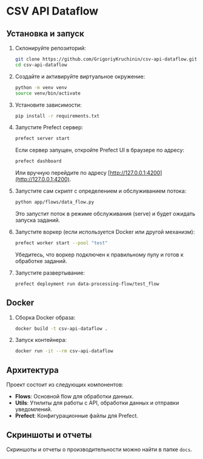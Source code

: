 # CSV API Dataflow

## Установка и запуск

1. Склонируйте репозиторий:
    ```bash
    git clone https://github.com/GrigoriyKruchinin/csv-api-dataflow.git
    cd csv-api-dataflow
    ```

2. Создайте и активируйте виртуальное окружение:
    ```bash
    python -m venv venv
    source venv/bin/activate
    ```

3. Установите зависимости:
    ```bash
    pip install -r requirements.txt
    ```

4. Запустите Prefect сервер:
    ```bash
    prefect server start
    ```

   Если сервер запущен, откройте Prefect UI в браузере по адресу:
    ```bash
    prefect dashboard
    ```
   Или вручную перейдите по адресу [http://127.0.0.1:4200](http://127.0.0.1:4200).

5. Запустите сам скрипт с определением и обслуживанием потока:
    ```bash
    python app/flows/data_flow.py
    ```
   Это запустит поток в режиме обслуживания (serve) и будет ожидать запуска заданий.

6. Запустите воркер (если используется Docker или другой механизм):
    ```bash
    prefect worker start --pool "test"
    ```
   Убедитесь, что воркер подключен к правильному пулу и готов к обработке заданий.

7. Запустите развертывание:
    ```bash
    prefect deployment run data-processing-flow/test_flow
    ```

## Docker

1. Сборка Docker образа:
    ```bash
    docker build -t csv-api-dataflow .
    ```

2. Запуск контейнера:
    ```bash
    docker run -it --rm csv-api-dataflow
    ```

## Архитектура

Проект состоит из следующих компонентов:
- **Flows**: Основной flow для обработки данных.
- **Utils**: Утилиты для работы с API, обработки данных и отправки уведомлений.
- **Prefect**: Конфигурационные файлы для Prefect.

## Скриншоты и отчеты

Скриншоты и отчеты о производительности можно найти в папке `docs`.
